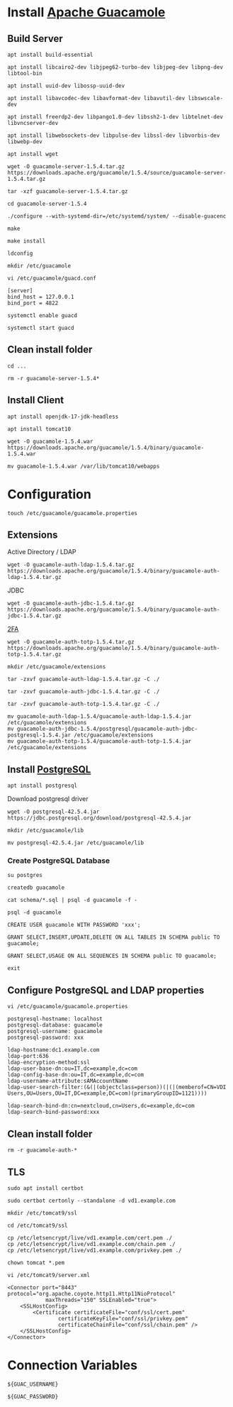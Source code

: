 # Install [Apache Guacamole](https://guacamole.apache.org/)
## Build Server
```
apt install build-essential
```

```
apt install libcairo2-dev libjpeg62-turbo-dev libjpeg-dev libpng-dev libtool-bin
```

```
apt install uuid-dev libossp-uuid-dev
```

```
apt install libavcodec-dev libavformat-dev libavutil-dev libswscale-dev
```

```
apt install freerdp2-dev libpango1.0-dev libssh2-1-dev libtelnet-dev libvncserver-dev 
```

```
apt install libwebsockets-dev libpulse-dev libssl-dev libvorbis-dev libwebp-dev
```

```
apt install wget
```

```
wget -O guacamole-server-1.5.4.tar.gz https://downloads.apache.org/guacamole/1.5.4/source/guacamole-server-1.5.4.tar.gz
```

```
tar -xzf guacamole-server-1.5.4.tar.gz
```

```
cd guacamole-server-1.5.4
```

```
./configure --with-systemd-dir=/etc/systemd/system/ --disable-guacenc
```

```
make
```

```
make install
```

```
ldconfig
```

```
mkdir /etc/guacamole
```

```
vi /etc/guacamole/guacd.conf
```

```
[server]
bind_host = 127.0.0.1
bind_port = 4822
```

```
systemctl enable guacd
```

```
systemctl start guacd
```

## Clean install folder
```
cd ...
```

```
rm -r guacamole-server-1.5.4*
```

## Install Client
```
apt install openjdk-17-jdk-headless
```

```
apt install tomcat10
```

```
wget -O guacamole-1.5.4.war https://downloads.apache.org/guacamole/1.5.4/binary/guacamole-1.5.4.war
```

```
mv guacamole-1.5.4.war /var/lib/tomcat10/webapps
```

# Configuration
```
touch /etc/guacamole/guacamole.properties
```

## Extensions
Active Directory / LDAP
```
wget -O guacamole-auth-ldap-1.5.4.tar.gz https://downloads.apache.org/guacamole/1.5.4/binary/guacamole-auth-ldap-1.5.4.tar.gz
```

JDBC
```
wget -O guacamole-auth-jdbc-1.5.4.tar.gz https://downloads.apache.org/guacamole/1.5.4/binary/guacamole-auth-jdbc-1.5.4.tar.gz
```

[2FA](https://fr.wikipedia.org/wiki/Double_authentification)
```
wget -O guacamole-auth-totp-1.5.4.tar.gz https://downloads.apache.org/guacamole/1.5.4/binary/guacamole-auth-totp-1.5.4.tar.gz
```

```
mkdir /etc/guacamole/extensions
```

```
tar -zxvf guacamole-auth-ldap-1.5.4.tar.gz -C ./
```

```
tar -zxvf guacamole-auth-jdbc-1.5.4.tar.gz -C ./
```

```
tar -zxvf guacamole-auth-totp-1.5.4.tar.gz -C ./
```

```
mv guacamole-auth-ldap-1.5.4/guacamole-auth-ldap-1.5.4.jar /etc/guacamole/extensions
mv guacamole-auth-jdbc-1.5.4/postgresql/guacamole-auth-jdbc-postgresql-1.5.4.jar /etc/guacamole/extensions
mv guacamole-auth-totp-1.5.4/guacamole-auth-totp-1.5.4.jar /etc/guacamole/extensions
```

## Install [PostgreSQL](https://www.postgresql.org/)
```
apt install postgresql
```

Download postgresql driver
```
wget -O postgresql-42.5.4.jar https://jdbc.postgresql.org/download/postgresql-42.5.4.jar
```

```
mkdir /etc/guacamole/lib
```

```
mv postgresql-42.5.4.jar /etc/guacamole/lib
```

### Create PostgreSQL Database
```
su postgres
```

```
createdb guacamole
```

```
cat schema/*.sql | psql -d guacamole -f -
```

```
psql -d guacamole
```

```
CREATE USER guacamole WITH PASSWORD 'xxx';
```

```
GRANT SELECT,INSERT,UPDATE,DELETE ON ALL TABLES IN SCHEMA public TO guacamole;
```

```
GRANT SELECT,USAGE ON ALL SEQUENCES IN SCHEMA public TO guacamole;
```

```
exit
```

## Configure PostgreSQL and LDAP properties
```
vi /etc/guacamole/guacamole.properties
```

```
postgresql-hostname: localhost
postgresql-database: guacamole
postgresql-username: guacamole
postgresql-password: xxx

ldap-hostname:dc1.example.com
ldap-port:636
ldap-encryption-method:ssl
ldap-user-base-dn:ou=IT,dc=example,dc=com
ldap-config-base-dn:ou=IT,dc=example,dc=com
ldap-username-attribute:sAMAccountName
ldap-user-search-filter:(&(|(objectclass=person))(|(|(memberof=CN=VDI Users,OU=Users,OU=IT,DC=example,DC=com)(primaryGroupID=1121))))

ldap-search-bind-dn:cn=nextcloud,cn=Users,dc=example,dc=com
ldap-search-bind-password:xxx
```

## Clean install folder
```
rm -r guacamole-auth-*
```

## TLS
```
sudo apt install certbot 
```

```
sudo certbot certonly --standalone -d vd1.example.com
```

```
mkdir /etc/tomcat9/ssl
```

```
cd /etc/tomcat9/ssl
```

```
cp /etc/letsencrypt/live/vd1.example.com/cert.pem ./
cp /etc/letsencrypt/live/vd1.example.com/chain.pem ./
cp /etc/letsencrypt/live/vd1.example.com/privkey.pem ./
```

```
chown tomcat *.pem
```

```
vi /etc/tomcat9/server.xml
```

```
<Connector port="8443" protocol="org.apache.coyote.http11.Http11NioProtocol"
            maxThreads="150" SSLEnabled="true">
    <SSLHostConfig>
        <Certificate certificateFile="conf/ssl/cert.pem"
                certificateKeyFile="conf/ssl/privkey.pem"
                certificateChainFile="conf/ssl/chain.pem" />
    </SSLHostConfig>
</Connector>
```

# Connection Variables
```
${GUAC_USERNAME}
```

```
${GUAC_PASSWORD}
```